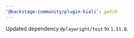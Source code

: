 ```yaml
---
'@backstage-community/plugin-kiali': patch
---
```


Updated dependency `@playwright/test` to `1.51.0`.

